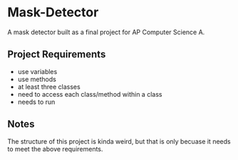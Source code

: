 # Mask-Detector
A mask detector built as a final project for AP Computer Science A.

## Project Requirements
- use variables
- use methods
- at least three classes 
- need to access each class/method within a class
- needs to run

## Notes
The structure of this project is kinda weird, but that is only becuase it needs to meet the above requirements.
